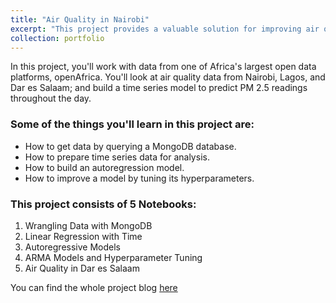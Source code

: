 ```yaml
---
title: "Air Quality in Nairobi"
excerpt: "This project provides a valuable solution for improving air quality management in major African cities, namely Nairobi, Lagos, and Dar es Salaam. Leveraging data from openAfrica, we developed a time series model to predict PM 2.5 readings throughout the day, offering actionable insights for local governments, environmental agencies, and health organizations. It empowers decision-makers to implement targeted interventions, reduce pollution levels, and enhance public health, addressing critical air quality concerns across these urban centers.<br/><img src='/images/pollution.jpeg' width='400px' style='display: block; margin: 0 auto;'>"
collection: portfolio
---
```


In this project, you'll work with data from one of Africa's largest open data platforms, openAfrica. You'll look at air quality data from Nairobi, Lagos, and Dar es Salaam; and build a time series model to predict PM 2.5 readings throughout the day.

### Some of the things you'll learn in this project are:
- How to get data by querying a MongoDB database.
- How to prepare time series data for analysis.
- How to build an autoregression model.
- How to improve a model by tuning its hyperparameters.

### This project consists of 5 Notebooks:
1. Wrangling Data with MongoDB
2. Linear Regression with Time
3. Autoregressive Models
4. ARMA Models and Hyperparameter Tuning
5. Air Quality in Dar es Salaam

You can find the whole project blog [here](https://tinted-aphid-1c9.notion.site/Project_3-320f2f1f775e4b9c8c2c6b579134d689?pvs=4)


